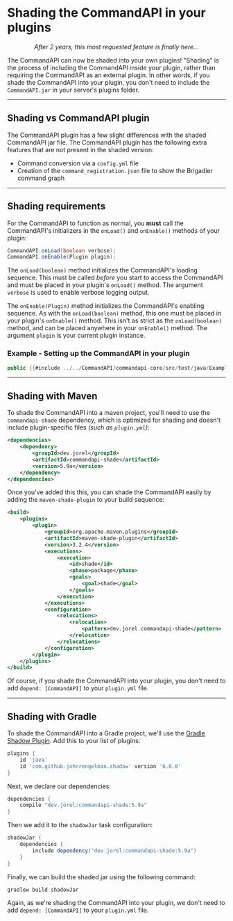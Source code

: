 # Shading the CommandAPI in your plugins

<p align="center"><i>After 2 years, this most requested feature is finally here...</i></p>

The CommandAPI can now be shaded into your own plugins! "Shading" is the process of including the CommandAPI inside your plugin, rather than requiring the CommandAPI as an external plugin. In other words, if you shade the CommandAPI into your plugin, you don't need to include the `CommandAPI.jar` in your server's plugins folder.

-----

## Shading vs CommandAPI plugin

The CommandAPI plugin has a few slight differences with the shaded CommandAPI jar file. The CommandAPI plugin has the following extra features that are not present in the shaded version:

- Command conversion via a `config.yml` file
- Creation of the `command_registration.json` file to show the Brigadier command graph

-----

## Shading requirements

For the CommandAPI to function as normal, you **must** call the CommandAPI's initializers in the `onLoad()` and `onEnable()` methods of your plugin:

```java
CommandAPI.onLoad(boolean verbose);
CommandAPI.onEnable(Plugin plugin);
```

The `onLoad(boolean)` method initializes the CommandAPI's loading sequence. This must be called _before_ you start to access the CommandAPI and must be placed in your plugin's `onLoad()` method. The argument `verbose` is used to enable verbose logging output.

The `onEnable(Plugin)` method initializes the CommandAPI's enabling sequence. As with the `onLoad(boolean)` method, this one must be placed in your plugin's `onEnable()` method. This isn't as strict as the `onLoad(boolean)` method, and can be placed anywhere in your `onEnable()` method. The argument `plugin` is your current plugin instance.

<div class="example">

### Example - Setting up the CommandAPI in your plugin

```java
public {{#include ../../CommandAPI/commandapi-core/src/test/java/Examples.java:shading}}
```


</div>

-----

## Shading with Maven

To shade the CommandAPI into a maven project, you'll need to use the `commandapi-shade` dependency, which is optimized for shading and doesn't include plugin-specific files _(such as `plugin.yml`)_:

```xml
<dependencies>
	<dependency>
		<groupId>dev.jorel</groupId>
        <artifactId>commandapi-shade</artifactId>
        <version>5.9a</version>
    </dependency>
</dependencies>
```

Once you've added this this, you can shade the CommandAPI easily by adding the `maven-shade-plugin` to your build sequence:

```xml
<build>
    <plugins>
        <plugin>
            <groupId>org.apache.maven.plugins</groupId>
            <artifactId>maven-shade-plugin</artifactId>
            <version>3.2.4</version>
            <executions>
                <execution>
                    <id>shade</id>
                    <phase>package</phase>
                    <goals>
                        <goal>shade</goal>
                    </goals>
                </execution>
            </executions>
            <configuration>
                <relocations>
                    <relocation>
                        <pattern>dev.jorel.commandapi-shade</pattern>
                    </relocation>
                </relocations>
            </configuration>
        </plugin>
    </plugins>
</build>
```

Of course, if you shade the CommandAPI into your plugin, you don't need to add `depend: [CommandAPI]` to your `plugin.yml` file.

-----

## Shading with Gradle

To shade the CommandAPI into a Gradle project, we'll use the [Gradle Shadow Plugin](https://imperceptiblethoughts.com/shadow/). Add this to your list of plugins:

```gradle
plugins {
    id 'java'
    id 'com.github.johnrengelman.shadow' version '6.0.0'
}
```

Next, we declare our dependencies:

```gradle
dependencies {
    compile "dev.jorel:commandapi-shade:5.9a"   
}
```

Then we add it to the `shadowJar` task configuration:

```gradle
shadowJar {
	dependencies {
		include dependency("dev.jorel:commandapi-shade:5.9a")
	}
}
```

Finally, we can build the shaded jar using the following command:

```
gradlew build shadowJar
```

Again, as we're shading the CommandAPI into your plugin, we don't need to add `depend: [CommandAPI]` to your `plugin.yml` file.
